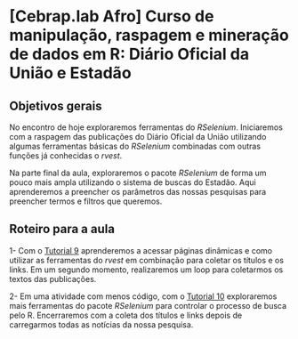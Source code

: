 # [Cebrap.lab Afro] Curso de manipulação, raspagem e mineração de dados em R: Diário Oficial da União e Estadão

## Objetivos gerais

No encontro de hoje exploraremos ferramentas do *RSelenium*. Iniciaremos com a raspagem das publicações do Diário Oficial da União utilizando algumas ferramentas básicas do *RSelenium* combinadas com outras funções já conhecidas o *rvest*.

Na parte final da aula, exploraremos o pacote *RSelenium* de forma um pouco mais ampla utilizando o sistema de buscas do Estadão. Aqui aprenderemos a preencher os parâmetros das nossas pesquisas para preencher termos e filtros que queremos.

## Roteiro para a aula

1- Com o [Tutorial 9](https://github.com/thiagomeireles/cebrap_afro_2021/blob/main/tutoriais/Tutorial_9.md) aprenderemos a acessar páginas dinâmicas e como utilizar as ferramentas do *rvest* em combinação para coletar os títulos e os links. Em um segundo momento, realizaremos um loop para coletarmos os textos das publicações.

2- Em uma atividade com menos código, com o [Tutorial 10](https://github.com/thiagomeireles/cebrap_afro_2021/blob/main/tutoriais/Tutorial_10.md) exploraremos mais ferramentas do pacote *RSelenium* para controlar o processo de busca pelo R. Encerraremos com a coleta dos títulos e links depois de carregarmos todas as notícias da nossa pesquisa.
